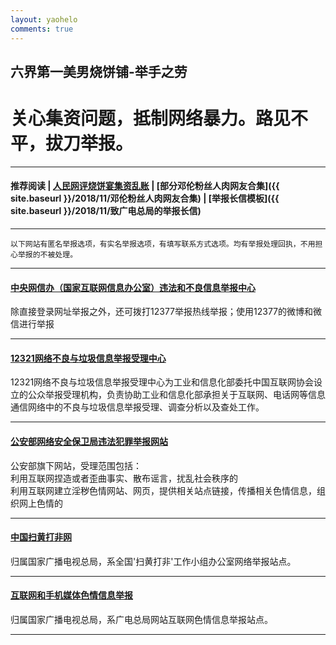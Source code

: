```yaml
---
layout: yaohelo
comments: true
---
```


## 六界第一美男烧饼铺-举手之劳
# 关心集资问题，抵制网络暴力。路见不平，拔刀举报。

---
#### 推荐阅读 | <a target="_blank" href="http://media.people.com.cn/n1/2018/0912/c40606-30287336.html">人民网评烧饼宴集资乱账</a> | [部分邓伦粉丝人肉网友合集]({{ site.baseurl }}/2018/11/邓伦粉丝人肉网友合集) | [举报长信模板]({{ site.baseurl }}/2018/11/致广电总局的举报长信)
---

    以下网站有匿名举报选项，有实名举报选项，有填写联系方式选项。均有举报处理回执，不用担心举报的不被处理。

---

####  <a target="_blank" href="http://t.cn/R0eItOM">中央网信办（国家互联网信息办公室）违法和不良信息举报中心</a>  
除直接登录网址举报之外，还可拨打12377举报热线举报；使用12377的微博和微信进行举报 

---

####  <a target="_blank" href="http://t.cn/RfXu7bc">12321网络不良与垃圾信息举报受理中心</a>  
12321网络不良与垃圾信息举报受理中心为工业和信息化部委托中国互联网协会设立的公众举报受理机构，负责协助工业和信息化部承担关于互联网、电话网等信息通信网络中的不良与垃圾信息举报受理、调查分析以及查处工作。 

---

#### <a target="_blank" href="http://t.cn/h61oH">公安部网络安全保卫局违法犯罪举报网站</a>  
公安部旗下网站，受理范围包括：    
利用互联网捏造或者歪曲事实、散布谣言，扰乱社会秩序的  
利用互联网建立淫秽色情网站、网页，提供相关站点链接，传播相关色情信息，组织网上色情的

---

#### <a target="_blank" href="http://t.cn/zYEzWFr">中国扫黄打非网</a>  
归属国家广播电视总局，系全国'扫黄打非'工作小组办公室网络举报站点。 

---

#### <a target="_blank" href="http://t.cn/RKccT7T">互联网和手机媒体色情信息举报</a>  
归属国家广播电视总局，系广电总局网站互联网色情信息举报站点。 

---
